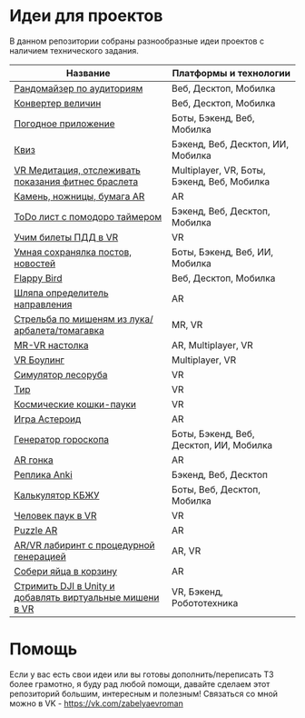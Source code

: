 # Идеи для проектов

В данном репозитории собраны разнообразные идеи проектов с наличием технического задания.

| Название  | Платформы и технологии |
| ------------- | ------------- |
| [Рандомайзер по аудиториям](https://github.com/zabelyaev/ideas_for_child_projects/blob/main/docs/%D0%A0%D0%B0%D0%BD%D0%B4%D0%BE%D0%BC%D0%B0%D0%B8%CC%86%D0%B7%D0%B5%D1%80%20%D0%BF%D0%BE%20%D0%B0%D1%83%D0%B4%D0%B8%D1%82%D0%BE%D1%80%D0%B8%D1%8F%D0%BC.md)  | Веб, Десктоп, Мобилка  |
| [Конвертер величин](https://github.com/zabelyaev/ideas_for_child_projects/blob/main/docs/%D0%9A%D0%BE%D0%BD%D0%B2%D0%B5%D1%80%D1%82%D0%B5%D1%80%20%D0%B2%D0%B5%D0%BB%D0%B8%D1%87%D0%B8%D0%BD/%D0%9A%D0%BE%D0%BD%D0%B2%D0%B5%D1%80%D1%82%D0%B5%D1%80%20%D0%B2%D0%B5%D0%BB%D0%B8%D1%87%D0%B8%D0%BD.md)  | Веб, Десктоп, Мобилка  |
| [Погодное приложение ](https://github.com/zabelyaev/ideas_for_child_projects/blob/main/docs/%D0%9F%D0%BE%D0%B3%D0%BE%D0%B4%D0%BD%D0%BE%D0%B5%20%D0%BF%D1%80%D0%B8%D0%BB%D0%BE%D0%B6%D0%B5%D0%BD%D0%B8%D0%B5.md)  | Боты, Бэкенд, Веб, Мобилка  |
| [Квиз](https://github.com/zabelyaev/ideas_for_child_projects/blob/main/docs/%D0%9A%D0%B2%D0%B8%D0%B7/%D0%9A%D0%B2%D0%B8%D0%B7.md)  | Бэкенд, Веб, Десктоп, ИИ, Мобилка  |
| [VR Медитация, отслеживать показания фитнес браслета](https://github.com/zabelyaev/ideas_for_child_projects/blob/main/docs/VR%20%D0%9C%D0%B5%D0%B4%D0%B8%D1%82%D0%B0%D1%86%D0%B8%D1%8F%2C%20%D0%BE%D1%82%D1%81%D0%BB%D0%B5%D0%B6%D0%B8%D0%B2%D0%B0%D1%82%D1%8C%20%D0%BF%D0%BE%D0%BA%D0%B0%D0%B7%D0%B0%D0%BD%D0%B8%D1%8F%20%D1%84%D0%B8%D1%82%D0%BD%D0%B5%D1%81%20%D0%B1%D1%80%D0%B0%D1%81%D0%BB%D0%B5%D1%82/VR%20%D0%9C%D0%B5%D0%B4%D0%B8%D1%82%D0%B0%D1%86%D0%B8%D1%8F%2C%20%D0%BE%D1%82%D1%81%D0%BB%D0%B5%D0%B6%D0%B8%D0%B2%D0%B0%D1%82%D1%8C%20%D0%BF%D0%BE%D0%BA%D0%B0%D0%B7%D0%B0%D0%BD%D0%B8%D1%8F%20%D1%84%D0%B8%D1%82%D0%BD%D0%B5%D1%81%20%D0%B1%D1%80%D0%B0%D1%81%D0%BB%D0%B5%D1%82.md)  | Multiplayer, VR, Боты, Бэкенд, Веб, Мобилка  |
| [Камень, ножницы, бумага AR](https://github.com/zabelyaev/ideas_for_child_projects/blob/main/docs/%D0%9A%D0%B0%D0%BC%D0%B5%D0%BD%D1%8C%2C%20%D0%BD%D0%BE%D0%B6%D0%BD%D0%B8%D1%86%D1%8B%2C%20%D0%B1%D1%83%D0%BC%D0%B0%D0%B3%D0%B0%20AR/%D0%9A%D0%B0%D0%BC%D0%B5%D0%BD%D1%8C%2C%20%D0%BD%D0%BE%D0%B6%D0%BD%D0%B8%D1%86%D1%8B%2C%20%D0%B1%D1%83%D0%BC%D0%B0%D0%B3%D0%B0%20AR.md)  | AR  |
| [ToDo лист с помодоро таймером ](https://github.com/zabelyaev/ideas_for_child_projects/blob/main/docs/ToDo%20%D0%BB%D0%B8%D1%81%D1%82%20%D1%81%20%D0%BF%D0%BE%D0%BC%D0%BE%D0%B4%D0%BE%D1%80%D0%BE%20%D1%82%D0%B0%D0%B8%CC%86%D0%BC%D0%B5%D1%80%D0%BE%D0%BC/ToDo%20%D0%BB%D0%B8%D1%81%D1%82%20%D1%81%20%D0%BF%D0%BE%D0%BC%D0%BE%D0%B4%D0%BE%D1%80%D0%BE%20%D1%82%D0%B0%D0%B8%CC%86%D0%BC%D0%B5%D1%80%D0%BE%D0%BC.md)  | Бэкенд, Веб, Десктоп, Мобилка  |
| [Учим билеты ПДД в VR](https://github.com/zabelyaev/ideas_for_child_projects/blob/main/docs/%D0%A3%D1%87%D0%B8%D0%BC%20%D0%B1%D0%B8%D0%BB%D0%B5%D1%82%D1%8B%20%D0%9F%D0%94%D0%94%20%D0%B2%20VR/%D0%A3%D1%87%D0%B8%D0%BC%20%D0%B1%D0%B8%D0%BB%D0%B5%D1%82%D1%8B%20%D0%9F%D0%94%D0%94%20%D0%B2%20VR.md)  | VR  |
| [Умная сохранялка постов, новостей](https://github.com/zabelyaev/ideas_for_child_projects/blob/main/docs/%D0%A3%D0%BC%D0%BD%D0%B0%D1%8F%20%D1%81%D0%BE%D1%85%D1%80%D0%B0%D0%BD%D1%8F%D0%BB%D0%BA%D0%B0%20%D0%BF%D0%BE%D1%81%D1%82%D0%BE%D0%B2%2C%20%D0%BD%D0%BE%D0%B2%D0%BE%D1%81%D1%82%D0%B5%D0%B8%CC%86/%D0%A3%D0%BC%D0%BD%D0%B0%D1%8F%20%D1%81%D0%BE%D1%85%D1%80%D0%B0%D0%BD%D1%8F%D0%BB%D0%BA%D0%B0%20%D0%BF%D0%BE%D1%81%D1%82%D0%BE%D0%B2%2C%20%D0%BD%D0%BE%D0%B2%D0%BE%D1%81%D1%82%D0%B5%D0%B8%CC%86.md)  | Боты, Бэкенд, Веб, ИИ, Мобилка  |
| [Flappy Bird](https://github.com/zabelyaev/ideas_for_child_projects/blob/main/docs/Flappy%20Bird/Flappy%20Bird.md)  | Веб, Десктоп, Мобилка  |
| [Шляпа определитель направления](https://github.com/zabelyaev/ideas_for_child_projects/blob/main/docs/%D0%A8%D0%BB%D1%8F%D0%BF%D0%B0%20%D0%BE%D0%BF%D1%80%D0%B5%D0%B4%D0%B5%D0%BB%D0%B8%D1%82%D0%B5%D0%BB%D1%8C%20%D0%BD%D0%B0%D0%BF%D1%80%D0%B0%D0%B2%D0%BB%D0%B5%D0%BD%D0%B8%D1%8F/%D0%A8%D0%BB%D1%8F%D0%BF%D0%B0%20%D0%BE%D0%BF%D1%80%D0%B5%D0%B4%D0%B5%D0%BB%D0%B8%D1%82%D0%B5%D0%BB%D1%8C%20%D0%BD%D0%B0%D0%BF%D1%80%D0%B0%D0%B2%D0%BB%D0%B5%D0%BD%D0%B8%D1%8F.md)  | AR  |
| [Стрельба по мишеням из лука/арбалета/томагавка](https://github.com/zabelyaev/ideas_for_child_projects/blob/main/docs/%D0%A1%D1%82%D1%80%D0%B5%D0%BB%D1%8C%D0%B1%D0%B0%20%D0%BF%D0%BE%20%D0%BC%D0%B8%D1%88%D0%B5%D0%BD%D1%8F%D0%BC%20%D0%B8%D0%B7%20%D0%BB%D1%83%D0%BA%D0%B0%20%D0%B0%D1%80%D0%B1%D0%B0%D0%BB%D0%B5%D1%82%D0%B0%20%D1%82%D0%BE%D0%BC%D0%B0%D0%B3%D0%B0%D0%B2%D0%BA%D0%B0/%D0%A1%D1%82%D1%80%D0%B5%D0%BB%D1%8C%D0%B1%D0%B0%20%D0%BF%D0%BE%20%D0%BC%D0%B8%D1%88%D0%B5%D0%BD%D1%8F%D0%BC%20%D0%B8%D0%B7%20%D0%BB%D1%83%D0%BA%D0%B0%20%D0%B0%D1%80%D0%B1%D0%B0%D0%BB%D0%B5%D1%82%D0%B0%20%D1%82%D0%BE%D0%BC%D0%B0%D0%B3%D0%B0%D0%B2%D0%BA%D0%B0.md)  | MR, VR  |
| [MR-VR настолка](https://github.com/zabelyaev/ideas_for_child_projects/blob/main/docs/MR-VR%20%D0%BD%D0%B0%D1%81%D1%82%D0%BE%D0%BB%D0%BA%D0%B0/MR-VR%20%D0%BD%D0%B0%D1%81%D1%82%D0%BE%D0%BB%D0%BA%D0%B0.md)  | AR, Multiplayer, VR  |
| [VR Боулинг](https://github.com/zabelyaev/ideas_for_child_projects/blob/main/docs/VR%20%D0%91%D0%BE%D1%83%D0%BB%D0%B8%D0%BD%D0%B3/VR%20%D0%91%D0%BE%D1%83%D0%BB%D0%B8%D0%BD%D0%B3.md)  | Multiplayer, VR  |
| [Симулятор лесоруба](https://github.com/zabelyaev/ideas_for_child_projects/blob/main/docs/%D0%A1%D0%B8%D0%BC%D1%83%D0%BB%D1%8F%D1%82%D0%BE%D1%80%20%D0%BB%D0%B5%D1%81%D0%BE%D1%80%D1%83%D0%B1%D0%B0/%D0%A1%D0%B8%D0%BC%D1%83%D0%BB%D1%8F%D1%82%D0%BE%D1%80%20%D0%BB%D0%B5%D1%81%D0%BE%D1%80%D1%83%D0%B1%D0%B0.md)  | VR  |
| [Тир](https://github.com/zabelyaev/ideas_for_child_projects/blob/main/docs/%D0%A2%D0%B8%D1%80/%D0%A2%D0%B8%D1%80.md)  | VR  |
| [Космические кошки-пауки](https://github.com/zabelyaev/ideas_for_child_projects/blob/main/docs/%D0%9A%D0%BE%D1%81%D0%BC%D0%B8%D1%87%D0%B5%D1%81%D0%BA%D0%B8%D0%B5%20%D0%BA%D0%BE%D1%88%D0%BA%D0%B8-%D0%BF%D0%B0%D1%83%D0%BA%D0%B8/%D0%9A%D0%BE%D1%81%D0%BC%D0%B8%D1%87%D0%B5%D1%81%D0%BA%D0%B8%D0%B5%20%D0%BA%D0%BE%D1%88%D0%BA%D0%B8-%D0%BF%D0%B0%D1%83%D0%BA%D0%B8.md)  | VR  |
| [Игра Астероид](https://github.com/zabelyaev/ideas_for_child_projects/blob/main/docs/%D0%98%D0%B3%D1%80%D0%B0%20%D0%90%D1%81%D1%82%D0%B5%D1%80%D0%BE%D0%B8%D0%B4/%D0%98%D0%B3%D1%80%D0%B0%20%D0%90%D1%81%D1%82%D0%B5%D1%80%D0%BE%D0%B8%D0%B4.md)  | AR  |
| [Генератор гороскопа](https://github.com/zabelyaev/ideas_for_child_projects/blob/main/docs/%D0%93%D0%B5%D0%BD%D0%B5%D1%80%D0%B0%D1%82%D0%BE%D1%80%20%D0%B3%D0%BE%D1%80%D0%BE%D1%81%D0%BA%D0%BE%D0%BF%D0%B0.md)  | Боты, Бэкенд, Веб, Десктоп, ИИ, Мобилка  |
| [AR гонка](https://github.com/zabelyaev/ideas_for_child_projects/blob/main/docs/AR%20%D0%B3%D0%BE%D0%BD%D0%BA%D0%B0/AR%20%D0%B3%D0%BE%D0%BD%D0%BA%D0%B0.md)  | AR  |
| [Реплика Anki](https://github.com/zabelyaev/ideas_for_child_projects/blob/main/docs/%D0%A0%D0%B5%D0%BF%D0%BB%D0%B8%D0%BA%D0%B0%20Anki/%D0%A0%D0%B5%D0%BF%D0%BB%D0%B8%D0%BA%D0%B0%20Anki.md)  | Бэкенд, Веб, Десктоп  |
| [Калькулятор КБЖУ](https://github.com/zabelyaev/ideas_for_child_projects/blob/main/docs/%D0%9A%D0%B0%D0%BB%D1%8C%D0%BA%D1%83%D0%BB%D1%8F%D1%82%D0%BE%D1%80%20%D0%9A%D0%91%D0%96%D0%A3/%D0%9A%D0%B0%D0%BB%D1%8C%D0%BA%D1%83%D0%BB%D1%8F%D1%82%D0%BE%D1%80%20%D0%9A%D0%91%D0%96%D0%A3.md)  | Боты, Веб, Десктоп, Мобилка  |
| [Человек паук в VR](https://github.com/zabelyaev/ideas_for_child_projects/blob/main/docs/%D0%A7%D0%B5%D0%BB%D0%BE%D0%B2%D0%B5%D0%BA%20%D0%BF%D0%B0%D1%83%D0%BA%20%D0%B2%20VR/%D0%A7%D0%B5%D0%BB%D0%BE%D0%B2%D0%B5%D0%BA%20%D0%BF%D0%B0%D1%83%D0%BA%20%D0%B2%20VR.md)  | VR  |
| [Puzzle AR](https://github.com/zabelyaev/ideas_for_child_projects/blob/main/docs/Puzzle%20AR/Puzzle%20AR.md)  | AR  |
| [AR/VR лабиринт с процедурной генерацией](https://github.com/zabelyaev/ideas_for_child_projects/blob/main/docs/AR%20VR%20%D0%BB%D0%B0%D0%B1%D0%B8%D1%80%D0%B8%D0%BD%D1%82%20%D1%81%20%D0%BF%D1%80%D0%BE%D1%86%D0%B5%D0%B4%D1%83%D1%80%D0%BD%D0%BE%D0%B8%CC%86%20%D0%B3%D0%B5%D0%BD%D0%B5%D1%80%D0%B0%D1%86%D0%B8%D0%B5%D0%B8%CC%86/AR%20VR%20%D0%BB%D0%B0%D0%B1%D0%B8%D1%80%D0%B8%D0%BD%D1%82%20%D1%81%20%D0%BF%D1%80%D0%BE%D1%86%D0%B5%D0%B4%D1%83%D1%80%D0%BD%D0%BE%D0%B8%CC%86%20%D0%B3%D0%B5%D0%BD%D0%B5%D1%80%D0%B0%D1%86%D0%B8%D0%B5%D0%B8%CC%86.md)  | AR, VR  |
| [Собери яйца в корзину](https://github.com/zabelyaev/ideas_for_child_projects/blob/main/docs/%D0%A1%D0%BE%D0%B1%D0%B5%D1%80%D0%B8%20%D1%8F%D0%B8%CC%86%D1%86%D0%B0%20%D0%B2%20%D0%BA%D0%BE%D1%80%D0%B7%D0%B8%D0%BD%D1%83/%D0%A1%D0%BE%D0%B1%D0%B5%D1%80%D0%B8%20%D1%8F%D0%B8%CC%86%D1%86%D0%B0%20%D0%B2%20%D0%BA%D0%BE%D1%80%D0%B7%D0%B8%D0%BD%D1%83.md)  | AR  |
| [Стримить DJI в Unity и добавлять виртуальные мишени в VR](https://github.com/zabelyaev/ideas_for_child_projects/blob/main/docs/%D0%A1%D0%BE%D0%B1%D0%B5%D1%80%D0%B8%20%D1%8F%D0%B8%CC%86%D1%86%D0%B0%20%D0%B2%20%D0%BA%D0%BE%D1%80%D0%B7%D0%B8%D0%BD%D1%83/%D0%A1%D0%BE%D0%B1%D0%B5%D1%80%D0%B8%20%D1%8F%D0%B8%CC%86%D1%86%D0%B0%20%D0%B2%20%D0%BA%D0%BE%D1%80%D0%B7%D0%B8%D0%BD%D1%83.md)  | VR, Бэкенд, Робототехника |

# Помощь
Если у вас есть свои идеи или вы готовы дополнить/переписать ТЗ более грамотно, я буду рад любой помощи, давайте сделаем этот репозиторий большим, интересным и полезным!
Связаться со мной можно в VK - https://vk.com/zabelyaevroman
